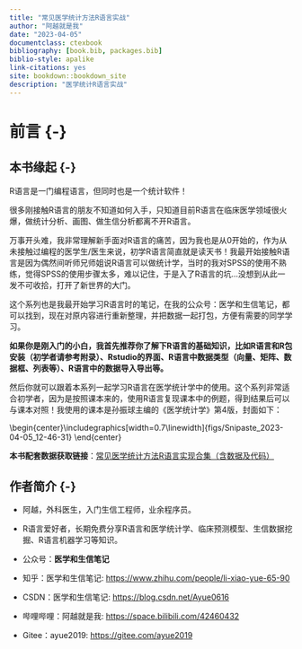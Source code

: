 ```yaml
--- 
title: "常见医学统计方法R语言实战"
author: "阿越就是我"
date: "2023-04-05"
documentclass: ctexbook
bibliography: [book.bib, packages.bib]
biblio-style: apalike
link-citations: yes
site: bookdown::bookdown_site
description: "医学统计R语言实战"
---
```


# 前言 {-}

## 本书缘起 {-}

R语言是一门编程语言，但同时也是一个统计软件！

很多刚接触R语言的朋友不知道如何入手，只知道目前R语言在临床医学领域很火爆，做统计分析、画图、做生信分析都离不开R语言。

万事开头难，我非常理解新手面对R语言的痛苦，因为我也是从0开始的，作为从未接触过编程的医学生/医生来说，初学R语言简直就是读天书！我最开始接触R语言是因为偶然间听师兄师姐说R语言可以做统计学，当时的我对SPSS的使用不熟练，觉得SPSS的使用步骤太多，难以记住，于是入了R语言的坑...没想到从此一发不可收拾，打开了新世界的大门。

这个系列也是我最开始学习R语言时的笔记，在我的公众号：医学和生信笔记，都可以找到，现在对原内容进行重新整理，并把数据一起打包，方便有需要的同学学习。

**如果你是刚入门的小白，我首先推荐你了解下R语言的基础知识，比如R语言和R包安装（初学者请参考附录）、Rstudio的界面、R语言中数据类型（向量、矩阵、数据框、列表等）、R语言中的数据导入导出等。**

然后你就可以跟着本系列一起学习R语言在医学统计学中的使用。这个系列非常适合初学者，因为是按照课本来的，使用R语言复现课本中的例题，得到结果后可以与课本对照！我使用的课本是孙振球主编的《医学统计学》第4版，封面如下：


\begin{center}\includegraphics[width=0.7\linewidth]{figs/Snipaste_2023-04-05_12-46-31} \end{center}

**本书配套数据获取链接**：[常见医学统计方法R语言实现合集（含数据及代码）](https://mp.weixin.qq.com/s/IG-TaO9Vg_YS6o9fKYw5jw)

## 作者简介 {-}

- 阿越，外科医生，入门生信工程师，业余程序员。

- R语言爱好者，长期免费分享R语言和医学统计学、临床预测模型、生信数据挖掘、R语言机器学习等知识。

- 公众号：**医学和生信笔记**
- 知乎：医学和生信笔记: https://www.zhihu.com/people/li-xiao-yue-65-90
- CSDN：医学和生信笔记: https://blog.csdn.net/Ayue0616
- 哔哩哔哩：阿越就是我: https://space.bilibili.com/42460432
- Gitee：ayue2019: https://gitee.com/ayue2019












